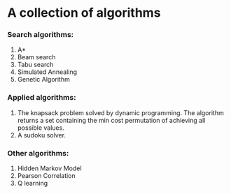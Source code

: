 # A collection of algorithms

### Search algorithms:
1. A*
2. Beam search
3. Tabu search
4. Simulated Annealing
5. Genetic Algorithm

### Applied algorithms:
1. The knapsack problem solved by dynamic programming. The algorithm returns a set containing the min cost permutation of achieving all possible values.
2. A sudoku solver.

### Other algorithms:
1. Hidden Markov Model
2. Pearson Correlation
3. Q learning
